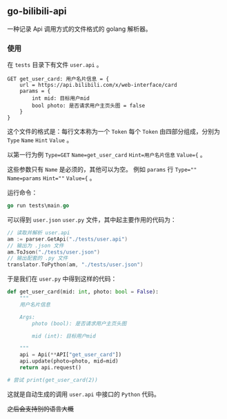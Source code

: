 ## go-bilibili-api

一种记录 Api 调用方式的文件格式的 golang 解析器。

### 使用

在 `tests` 目录下有文件 `user.api` 。

```api
GET get_user_card: 用户名片信息 = {
    url = https://api.bilibili.com/x/web-interface/card
    params = {
        int mid: 目标用户mid
        bool photo: 是否请求用户主页头图 = false
    }
}
```

这个文件的格式是：每行文本称为一个 `Token` 每个 `Token` 由四部分组成，分别为 `Type` `Name` `Hint` `Value` 。

以第一行为例 `Type=GET` `Name=get_user_card` `Hint=用户名片信息` `Value={` 。

这些参数只有 `Name` 是必须的，其他可以为空。
例如 `params` 行 `Type=""` `Name=params` `Hint=""` `Value={` 。

运行命令：

```go
go run tests\main.go
```

可以得到 `user.json` `user.py` 文件，其中起主要作用的代码为：

```go
// 读取并解析 user.api
am := parser.GetApi("./tests/user.api")
// 输出为 .json 文件
am.ToJson("./tests/user.json")
// 输出配套的 .py 文件
translator.ToPython(am, "./tests/user.json")
```

于是我们在 `user.py` 中得到这样的代码：

```python
def get_user_card(mid: int, photo: bool = False):
    """
    用户名片信息

    Args:
        photo (bool): 是否请求用户主页头图

        mid (int): 目标用户mid

    """
    api = Api(**API["get_user_card"])
    api.update(photo=photo, mid=mid)
    return api.request()

# 尝试 print(get_user_card(2))
```

这就是自动生成的调用 `user.api` 中接口的 `Python` 代码。

~~之后会支持别的语言大概~~